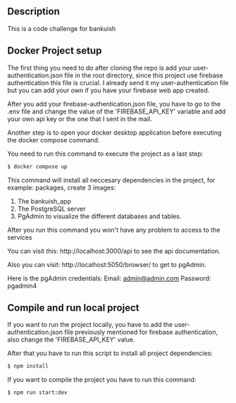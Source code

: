## Description

This is a code challenge for bankuish

## Docker Project setup

The first thing you need to do after cloning the repo is add your user-authentication.json file in the root directory, since this project use firebase authentication this file is crucial.
I already send it my user-authentication file but you can add your own if you have your firebase web app created.

After you add your firebase-authentication.json file, you have to go to the .env file and change the value of the 'FIREBASE_API_KEY' variable and add your own api key or the one that I sent in the mail.

Another step is to open your docker desktop application before executing the docker compose command.

You need to run this command to execute the project as a last step:
```bash
$ docker compose up
```

This command will install all neccesary dependencies in the project, for example: packages, create 3 images:
1. The bankuish_app
2. The PostgreSQL server
3. PgAdmin to visualize the different databases and tables.

After you run this command you won't have any problem to access to the services

You can visit this: http://localhost:3000/api
to see the api documentation.

Also you can visit: http://localhost:5050/browser/
to get to pgAdmin.

Here is the pgAdmin credentials:
Email: admin@admin.com
Password: pgadmin4

## Compile and run local project

If you want to run the project locally, you have to add the user-authentication.json file previously mentioned for firebase authentication, also change the 'FIREBASE_API_KEY' value.

After that you have to run this script to install all project dependencies:

```bash
$ npm install
```

If you want to compile the project you have to run this command:

```bash
$ npm run start:dev
```
